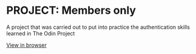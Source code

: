 # PROJECT: Members only

A project that was carried out to put into practice the authentication skills learned in The Odin Project

[View in browser](https://infinite-fortress-12352.herokuapp.com/)